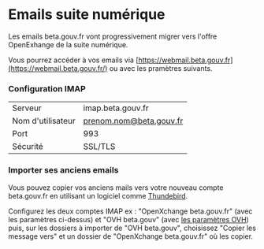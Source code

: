# Emails suite numérique

Les emails beta.gouv.fr vont progressivement migrer vers l'offre OpenExhange de la suite numérique.

Vous pourrez accéder à vos emails via [https://webmail.beta.gouv.fr](https://webmail.beta.gouv.fr/) ou avec les pramètres suivants.

### Configuration IMAP

|                   |                         |
| ----------------- | ----------------------- |
| Serveur           | imap.beta.gouv.fr       |
| Nom d'utilisateur | prenom.nom@beta.gouv.fr |
| Port              | 993                     |
| Sécurité          | SSL/TLS                 |

### Importer ses anciens emails

Vous pouvez copier vos anciens mails vers votre nouveau compte beta.gouv.fr en utilisant un logiciel comme [Thundebird](https://www.thunderbird.net/fr/).

Configurez les deux comptes IMAP ex : "OpenXchange beta.gouv.fr" (avec les paramètres ci-dessus) et "OVH beta.gouv" (avec [les paramètres OVH](./#id-2.-configurer-la-reception-et-lenvoi-demails)) puis, sur les dossiers à importer de "OVH beta.gouv", choisissez "Copier les message vers" et un dossier de "OpenXchange beta.gouv.fr" où les copier.
